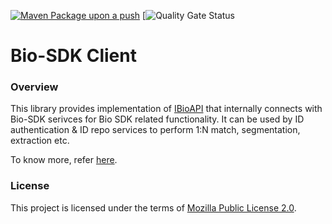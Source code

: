 [![Maven Package upon a push](https://github.com/mosip/biosdk-client/actions/workflows/push_trigger.yml/badge.svg?branch=release-1.2.0.1)](https://github.com/mosip/biosdk-client/actions/workflows/push_trigger.yml)
[![Quality Gate Status](https://sonarcloud.io/api/project_badges/measure?branch=release-1.2.0.1&id=mosip_biosdk-client)

# Bio-SDK Client

### Overview
This library provides implementation of [IBioAPI](https://github.com/mosip/commons/blob/master/kernel/kernel-biometrics-api/src/main/java/io/mosip/kernel/biometrics/spi/IBioApi.java) that internally connects with Bio-SDK serivces for Bio SDK related functionality. It can be used by ID authentication & ID repo services to perform 1:N match, segmentation, extraction etc.

To know more, refer [here](https://https://docs.mosip.io/1.2.0/biometrics/biometric-sdk).

### License
This project is licensed under the terms of [Mozilla Public License 2.0](LICENSE).
